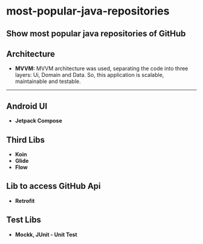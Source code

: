# most-popular-java-repositories
Show most popular java repositories of GitHub 
----------

Architecture
-------------

- **MVVM:** MVVM architecture was used, separating the code into three layers: Ui, Domain and Data. So, this application is scalable, maintainable and testable.   
----------

Android UI
-----------
- **Jetpack Compose**

Third Libs
-----------
- **Koin** 
- **Glide**
- **Flow**  

Lib to access GitHub Api
-------------
- **Retrofit**

Test Libs
-------------
- **Mockk, JUnit - Unit Test**

